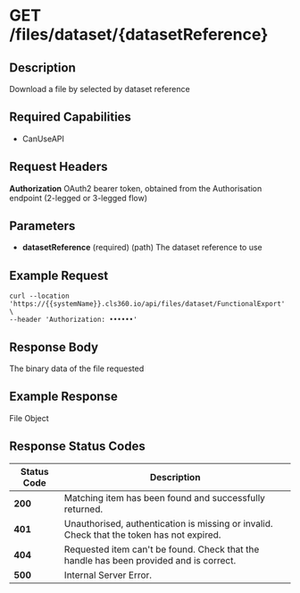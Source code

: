 # GET /files/dataset/{datasetReference}

## Description
Download a file by selected by dataset reference

## Required Capabilities
* CanUseAPI

## Request Headers

**Authorization** OAuth2 bearer token, obtained from the Authorisation endpoint (2-legged or 3-legged flow)

## Parameters
* **datasetReference** (required) (path) The dataset reference to use


## Example Request
```
curl --location 'https://{{systemName}}.cls360.io/api/files/dataset/FunctionalExport' \
--header 'Authorization: ••••••'
```

## Response Body
The binary data of the file requested

## Example Response
File Object

## Response Status Codes
| Status Code | Description |
| -------- | ------- |
|**200** |Matching item has been found and successfully returned.|
|**401** |Unauthorised, authentication is missing or invalid. Check that the token has not expired.|
|**404** |Requested item can't be found. Check that the handle has been provided and is correct.|
|**500** |Internal Server Error.|


